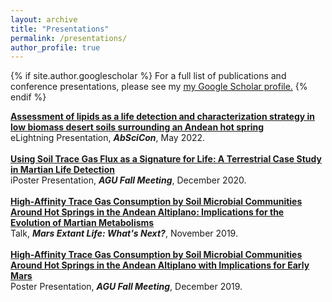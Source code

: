 ```yaml
---
layout: archive
title: "Presentations"
permalink: /presentations/
author_profile: true
---
```


{% if site.author.googlescholar %}
  For a full list of publications and conference presentations, please see my <u><a href="{{site.author.googlescholar}}">my Google Scholar profile</a>.</u>
{% endif %}

<b>[Assessment of lipids as a life detection and characterization strategy in low biomass desert soils surrounding an Andean hot spring](https://agu.confex.com/agu/abscicon21/meetingapp.cgi/Paper/1029206)</b> <br>
eLightning Presentation, <i><b>AbSciCon</b></i>, May 2022.
<br>
<br>
<b>[Using Soil Trace Gas Flux as a Signature for Life: A Terrestrial Case Study in Martian Life Detection](https://ui.adsabs.harvard.edu/abs/2020AGUFMP024.0010G/abstract)</b> <br>
iPoster Presentation, <i><b>AGU Fall Meeting</b></i>, December 2020.
<br>
<br>
<b>[High-Affinity Trace Gas Consumption by Soil Microbial Communities Around Hot Springs in the Andean Altiplano: Implications for the Evolution of Martian Metabolisms](https://www.hou.usra.edu/meetings/lifeonmars2019/pdf/5097.pdf)</b> <br>
Talk, <i><b>Mars Extant Life: What's Next?</b></i>, November 2019.
<br>
<br>
<b>[High-Affinity Trace Gas Consumption by Soil Microbial Communities Around Hot Springs in the Andean Altiplano with Implications for Early Mars](https://ui.adsabs.harvard.edu/abs/2019AGUFM.P21E3418G/abstract)</b> <br>
Poster Presentation, <i><b>AGU Fall Meeting</b></i>, December 2019.
<br>
<br>


<!-- {% include base_path %}

{% for post in site.publications reversed %}
  {% include archive-single.html %}
{% endfor %} -->
